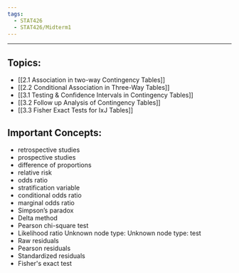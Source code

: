 ```yaml
---
tags:
  - STAT426
  - STAT426/Midterm1
---
```

---
## Topics:
- [[2.1 Association in two-way Contingency Tables]]
- [[2.2 Conditional Association in Three-Way Tables]]
- [[3.1 Testing & Confidence Intervals in Contingency Tables]]
- [[3.2 Follow up Analysis of Contingency Tables]]
- [[3.3 Fisher Exact Tests for IxJ Tables]]
## Important Concepts:
- retrospective studies
- prospective studies
- difference of proportions
- relative risk
- odds ratio
- stratification variable
- conditional odds ratio
- marginal odds ratio
- Simpson’s paradox
- Delta method
- Pearson chi-square test
- Likelihood ratio Unknown node type: Unknown node type: test
- Raw residuals
- Pearson residuals
- Standardized residuals
- Fisher's exact test